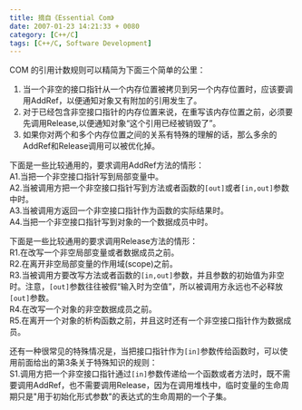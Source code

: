 ```yaml
---
title: 摘自《Essential Com》
date: 2007-01-23 14:21:33 + 0080
category: [C++/C]
tags: [C++/C, Software Development]
---
```


COM 的引用计数规则可以精简为下面三个简单的公里：  
1. 当一个非空的接口指针从一个内存位置被拷贝到另一个内存位置时，应该要调用AddRef，以便通知对象又有附加的引用发生了。  
2. 对于已经包含非空接口指针的内存位置来说，在重写该内存位置之前，必须要先调用Release,以便通知对象“这个引用已经被销毁了”。  
3. 如果你对两个和多个内存位置之间的关系有特殊的理解的话，那么多余的AddRef和Release调用可以被优化掉。  

下面是一些比较通用的，要求调用AddRef方法的情形：  
A1.当把一个非空接口指针写到局部变量中。  
A2.当被调用方把一个非空接口指针写到方法或者函数的`[out]`或者`[in,out]`参数中时。  
A3.当被调用方返回一个非空接口指针作为函数的实际结果时。  
A4.当把一个非空接口指针写到对象的一个数据成员中时。  

下面是一些比较通用的要求调用Release方法的情形：  
R1.在改写一个非空局部变量或者数据成员之前。  
R2.在离开非空局部变量的作用域(scope)之前。  
R3.当被调用方要改写方法或者函数的`[in,out]`参数，并且参数的初始值为非空时。注意，`[out]`参数往往被假“输入时为空值”，所以被调用方永远也不必释放`[out]`参数。  
R4.在改写一个对象的非空数据成员之前。  
R5.在离开一个对象的析构函数之前，并且这时还有一个非空接口指针作为数据成员。  

还有一种很常见的特殊情况是，当把接口指针作为`[in]`参数传给函数时，可以使用前面给出的第3条关于特殊知识的规则：  
S1.调用方把一个非空接口指针通过`[in]`参数传递给一个函数或者方法时，既不需要调用AddRef，也不需要调用Release，因为在调用堆栈中，临时变量的生命周期只是"用于初始化形式参数"的表达式的生命周期的一个子集。  
